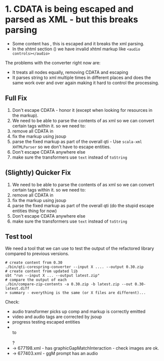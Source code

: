 # 1. CDATA is being escaped and parsed as XML - but this breaks parsing

* Some content has <x><![CDATA[a < b]]></x>, this is escaped and it breaks the xml parsing.
* In the xhtml section (<itemBody>) we have invalid xhtml markup like `<audio controls></audio>`

The problems with the converter right now are:
* It treats all nodes equally,  removing CDATA and escaping
* It parses string to xml multiple times in different places and does the same work over and over again making it hard to control the processing.

## Full Fix

1. Don't escape CDATA - honor it (except when looking for resources in the markup).
1. We need to be able to parse the contents of <itemBody> as xml so we can convert certain tags within it. so we need to:
  1. remove all CDATA in <itemBody>
  2. fix the markup using jsoup
  3. parse the fixed markup as part of the overall qti - Use `scala-xml` `XHTMLParser` so we don't have to escape entities.
2. Don't escape CDATA anywhere else
3. make sure the transformers use `text` instead of `toString`


## (Slightly) Quicker Fix

1. We need to be able to parse the contents of <itemBody> as xml so we can convert certain tags within it. so we need to:
  1. remove all CDATA in <itemBody>
  2. fix the markup using jsoup
  3. parse the fixed markup as part of the overall qti (do the stupid escape entities thing for now)
2. Don't escape CDATA anywhere else
3. make sure the transformers use `text` instead of `toString`


## Test tool

We need a tool that we can use to test the output of the refactored library compared to previous versions.

```
# create content from 0.30
./bin/qti-corespring-converter --input X .... --output 0.30.zip
# create content from updated lib
sbt "run --input X ... --output latest.zip"
# compare the output of each
./bin/compare-zip-contents -a 0.30.zip -b latest.zip --out 0.30-latest.diff
> summary - everything is the same (or X files are different)...
```

Check:
* audio transformer picks up comp and markup is correctly emitted
* video and audio tags are corrected by jsoup
* progress testing escaped entities
* <br/> to <br></br>?
* -> 677198.xml - has graphicGapMatchInteraction - check images are ok.
* -> 677403.xml - ggM prompt has an audio